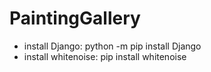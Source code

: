 # PaintingGallery

- install Django: python -m pip install Django
- install whitenoise: pip install whitenoise